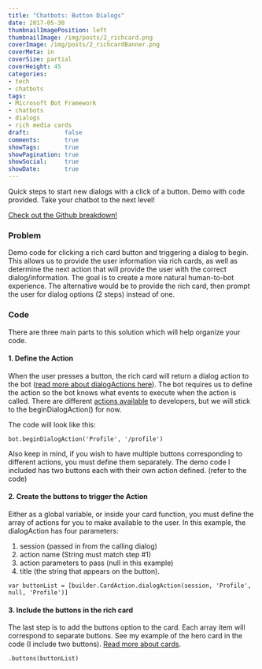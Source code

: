 ```yaml
---
title: "Chatbots: Button Dialogs"
date: 2017-05-30
thumbnailImagePosition: left
thumbnailImage: /img/posts/2_richcard.png
coverImage: /img/posts/2_richcardBanner.png
coverMeta: in
coverSize: partial
coverHeight: 45
categories:
- tech
- chatbots
tags:
- Microsoft Bot Framework
- chatbots
- dialogs
- rich media cards
draft:          false
comments:       true
showTags:       true
showPagination: true
showSocial:     true
showDate:       true
---
```


Quick steps to start new dialogs with a click of a button. Demo with code provided. Take your chatbot to the next level!

<!--more-->

<!--
Notes:
ThumbnailImage dimensions: 700px x 700px
CoverImage dimensions: 1800px x 450px
-->

[Check out the Github breakdown!](https://github.com/KSLHacks/Bot_CardButtonDialog)

### Problem
Demo code for clicking a rich card button and triggering a dialog to begin. This allows us to provide the user information via rich cards, as well as determine the next action that will provide the user with the correct dialog/information. The goal is to create a more natural human-to-bot experience. The alternative would be to provide the rich card, then prompt the user for dialog options (2 steps) instead of one.

### Code
There are three main parts to this solution which will help organize your code.

#### 1. Define the Action
When the user presses a button, the rich card will return a dialog action to the bot ([read more about dialogActions here](https://docs.botframework.com/en-us/node/builder/chat-reference/classes/_botbuilder_d_.cardaction.html#dialogaction)). The bot requires us to define the action so the bot knows what events to execute when the action is called. There are different [actions available](https://docs.botframework.com/en-us/node/builder/chat-reference/modules/_botbuilder_d_.html) to developers, but we will stick to the beginDialogAction() for now.

The code will look like this:

`bot.beginDialogAction('Profile', '/profile')`

Also keep in mind, if you wish to have multiple buttons corresponding to different actions, you must define them separately. The demo code I included has two buttons each with their own action defined. (refer to the code)

#### 2. Create the buttons to trigger the Action
Either as a global variable, or inside your card function, you must define the array of actions for you to make available to the user. In this example, the dialogAction has four parameters:

1. session (passed in from the calling dialog)
2. action name (String must match step #1)
3. action parameters to pass (null in this example)
4. title (the string that appears on the button).

`var buttonList = [builder.CardAction.dialogAction(session, 'Profile', null, 'Profile')]`

#### 3. Include the buttons in the rich card
The last step is to add the buttons option to the card. Each array item will correspond to separate buttons. See my example of the hero card in the code (I include two buttons). [Read more about cards](https://docs.botframework.com/en-us/node/builder/chat/session/#cards).

`.buttons(buttonList)`
